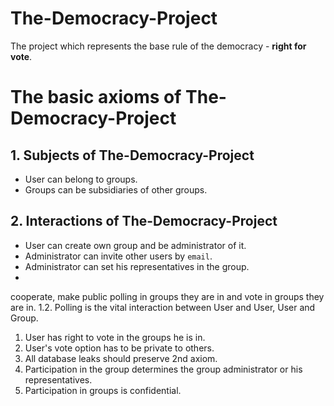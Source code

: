 # The-Democracy-Project
The project which represents the base rule of the democracy - **right for vote**.

# The basic axioms of The-Democracy-Project
## 1. Subjects of The-Democracy-Project 
* User can belong to groups.
* Groups can be subsidiaries of other groups.

## 2. Interactions of The-Democracy-Project
* User can create own group and be administrator of it.
* Administrator can invite other users by `email`.
* Administrator can set his representatives in the group.
* 


cooperate, make public polling in groups they are in and vote in groups they are in.
1.2. Polling is the vital interaction between User and User, User and Group.

1. User has right to vote in the groups he is in.
2. User's vote option has to be private to others.
3. All database leaks should preserve 2nd axiom.
4. Participation in the group determines the group administrator or his representatives.
5. Participation in groups is confidential.
